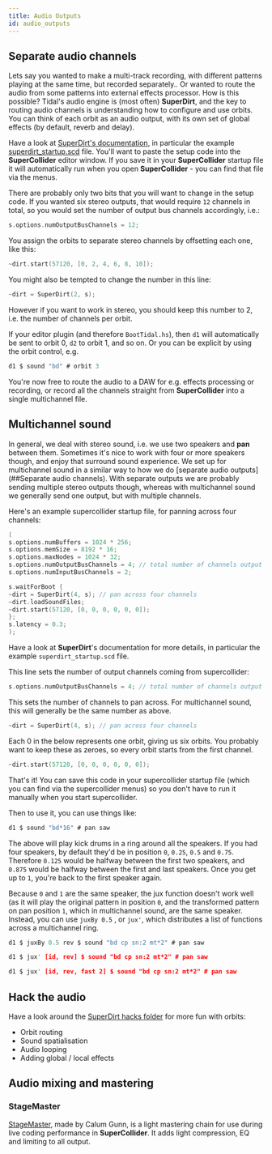 ```yaml
---
title: Audio Outputs
id: audio_outputs
---
```


## Separate audio channels 

Lets say you wanted to make a multi-track recording, with different patterns playing at the same time, but recorded separately.. Or wanted to route the audio from some patterns into external effects processor. How is this possible? Tidal's audio engine is (most often) **SuperDirt**, and the key to routing audio channels is understanding how to configure and use orbits. You can think of each orbit as an audio output, with its own set of global effects (by default, reverb and delay).

Have a look at [SuperDirt's documentation](https://github.com/musikinformatik/SuperDirt), in particular the example
[superdirt_startup.scd](https://github.com/musikinformatik/SuperDirt/blob/develop/superdirt_startup.scd)
file. You'll want to paste the setup code into the **SuperCollider** editor
window. If you save it in your **SuperCollider** startup file it will
automatically run when you open **SuperCollider** - you can find that file
via the menus.

There are probably only two bits that you will want to change in the
setup code. If you wanted six stereo outputs, that would require `12`
channels in total, so you would set the number of output bus channels
accordingly, i.e.:
```c
s.options.numOutputBusChannels = 12;
```

You assign the orbits to separate stereo channels by offsetting each
one, like this:
```c
~dirt.start(57120, [0, 2, 4, 6, 8, 10]);
```
You might also be tempted to change the number in this line:

```c
~dirt = SuperDirt(2, s);
```

However if you want to work in stereo, you should keep this number to 2,
i.e. the number of channels per orbit.

If your editor plugin (and therefore ```BootTidal.hs```), then `d1` will automatically be sent to orbit 0, `d2` to orbit 1, and so on. Or you can be explicit by using the orbit control, e.g.
```c
d1 $ sound "bd" # orbit 3
```

You're now free to route the audio to a DAW for e.g. effects processing
or recording, or record all the channels straight from **SuperCollider**
into a single multichannel file. 

## Multichannel sound

In general, we deal with stereo sound, i.e. we use two speakers and **pan** between them. Sometimes it's nice to work with four or more speakers though, and enjoy that surround sound experience. We set up for multichannel sound in a similar way to how we do [separate audio outputs](##Separate audio channels). With separate outputs we are probably sending multiple stereo outputs though, whereas with multichannel sound we generally send one output, but with multiple channels.

Here's an example supercollider startup file, for panning across four channels:


```c
(
s.options.numBuffers = 1024 * 256;
s.options.memSize = 8192 * 16;
s.options.maxNodes = 1024 * 32;
s.options.numOutputBusChannels = 4; // total number of channels output 
s.options.numInputBusChannels = 2;

s.waitForBoot {
~dirt = SuperDirt(4, s); // pan across four channels
~dirt.loadSoundFiles;
~dirt.start(57120, [0, 0, 0, 0, 0, 0]);
};
s.latency = 0.3;
);
```

Have a look at **SuperDirt**'s documentation for more details, in particular the example `superdirt_startup.scd` file.

This line sets the number of output channels coming from supercollider:

```c
s.options.numOutputBusChannels = 4; // total number of channels output 
```

This sets the number of channels to pan across. For multichannel sound, this will generally be the same number as above.

```c
~dirt = SuperDirt(4, s); // pan across four channels
```

Each 0 in the below represents one orbit, giving us six orbits. You probably want to keep these as zeroes, so every orbit starts from the first channel.

```c
~dirt.start(57120, [0, 0, 0, 0, 0, 0]);
```

That's it! You can save this code in your supercollider startup file (which you can find via the supercollider menus) so you don't have to run it manually when you start supercollider.

Then to use it, you can use things like:

```c
d1 $ sound "bd*16" # pan saw
```

The above will play kick drums in a ring around all the speakers. If you had four speakers, by default they'd be in position `0`, `0.25`, `0.5` and `0.75`. Therefore `0.125` would be halfway between the first two speakers, and `0.875` would be halfway between the first and last speakers. Once you get up to `1`, you're back to the first speaker again.

Because `0` and `1` are the same speaker, the jux function doesn't work well (as it will play the original pattern in position `0`, and the transformed pattern on pan position `1`, which in multichannel sound, are the same speaker. Instead, you can use `juxBy 0.5` , or `jux'`, which distributes a list of functions across a multichannel ring.

```c
d1 $ juxBy 0.5 rev $ sound "bd cp sn:2 mt*2" # pan saw

d1 $ jux' [id, rev] $ sound "bd cp sn:2 mt*2" # pan saw

d1 $ jux' [id, rev, fast 2] $ sound "bd cp sn:2 mt*2" # pan saw
```

## Hack the audio

Have a look around the [SuperDirt hacks
folder](https://github.com/musikinformatik/SuperDirt/tree/master/hacks)
for more fun with orbits:
* Orbit routing
* Sound spatialisation
* Audio looping
* Adding global / local effects

## Audio mixing and mastering

### StageMaster

[StageMaster](https://github.com/calumgunn/StageMaster), made by Calum Gunn, is a light mastering chain for use during live coding performance in **SuperCollider**. It adds light compression, EQ and limiting to all output.
